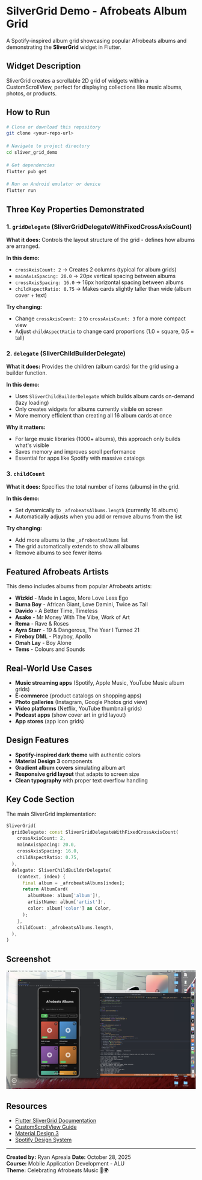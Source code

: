 # SilverGrid Demo - Afrobeats Album Grid

A Spotify-inspired album grid showcasing popular Afrobeats albums and demonstrating the **SliverGrid** widget in Flutter.

## Widget Description
SliverGrid creates a scrollable 2D grid of widgets within a CustomScrollView, perfect for displaying collections like music albums, photos, or products.

## How to Run
```bash
# Clone or download this repository
git clone <your-repo-url>

# Navigate to project directory
cd sliver_grid_demo

# Get dependencies
flutter pub get

# Run on Android emulator or device
flutter run
```

## Three Key Properties Demonstrated

### 1. `gridDelegate` (SliverGridDelegateWithFixedCrossAxisCount)
**What it does:** Controls the layout structure of the grid - defines how albums are arranged.

**In this demo:**
- `crossAxisCount: 2` → Creates 2 columns (typical for album grids)
- `mainAxisSpacing: 20.0` → 20px vertical spacing between albums
- `crossAxisSpacing: 16.0` → 16px horizontal spacing between albums
- `childAspectRatio: 0.75` → Makes cards slightly taller than wide (album cover + text)

**Try changing:**
- Change `crossAxisCount: 2` to `crossAxisCount: 3` for a more compact view
- Adjust `childAspectRatio` to change card proportions (1.0 = square, 0.5 = tall)

### 2. `delegate` (SliverChildBuilderDelegate)
**What it does:** Provides the children (album cards) for the grid using a builder function.

**In this demo:**
- Uses `SliverChildBuilderDelegate` which builds album cards on-demand (lazy loading)
- Only creates widgets for albums currently visible on screen
- More memory efficient than creating all 16 album cards at once

**Why it matters:** 
- For large music libraries (1000+ albums), this approach only builds what's visible
- Saves memory and improves scroll performance
- Essential for apps like Spotify with massive catalogs

### 3. `childCount`
**What it does:** Specifies the total number of items (albums) in the grid.

**In this demo:**
- Set dynamically to `_afrobeatsAlbums.length` (currently 16 albums)
- Automatically adjusts when you add or remove albums from the list

**Try changing:**
- Add more albums to the `_afrobeatsAlbums` list
- The grid automatically extends to show all albums
- Remove albums to see fewer items

## Featured Afrobeats Artists

This demo includes albums from popular Afrobeats artists:
- **Wizkid** - Made in Lagos, More Love Less Ego
- **Burna Boy** - African Giant, Love Damini, Twice as Tall
- **Davido** - A Better Time, Timeless
- **Asake** - Mr Money With The Vibe, Work of Art
- **Rema** - Rave & Roses
- **Ayra Starr** - 19 & Dangerous, The Year I Turned 21
- **Fireboy DML** - Playboy, Apollo
- **Omah Lay** - Boy Alone
- **Tems** - Colours and Sounds

## Real-World Use Cases
- **Music streaming apps** (Spotify, Apple Music, YouTube Music album grids)
- **E-commerce** (product catalogs on shopping apps)
- **Photo galleries** (Instagram, Google Photos grid view)
- **Video platforms** (Netflix, YouTube thumbnail grids)
- **Podcast apps** (show cover art in grid layout)
- **App stores** (app icon grids)

## Design Features
- **Spotify-inspired dark theme** with authentic colors
- **Material Design 3** components
- **Gradient album covers** simulating album art
- **Responsive grid layout** that adapts to screen size
- **Clean typography** with proper text overflow handling


## Key Code Section
The main SliverGrid implementation:
```dart
SliverGrid(
  gridDelegate: const SliverGridDelegateWithFixedCrossAxisCount(
    crossAxisCount: 2,
    mainAxisSpacing: 20.0,
    crossAxisSpacing: 16.0,
    childAspectRatio: 0.75,
  ),
  delegate: SliverChildBuilderDelegate(
    (context, index) {
      final album = _afrobeatsAlbums[index];
      return AlbumCard(
        albumName: album['album']!,
        artistName: album['artist']!,
        color: album['color'] as Color,
      );
    },
    childCount: _afrobeatsAlbums.length,
  ),
)
```

## Screenshot
![Afrobeats Album Grid Screenshot](screenshot.png)

## Resources
- [Flutter SliverGrid Documentation](https://api.flutter.dev/flutter/widgets/SliverGrid-class.html)
- [CustomScrollView Guide](https://docs.flutter.dev/cookbook/lists/mixed-list)
- [Material Design 3](https://m3.material.io/)
- [Spotify Design System](https://spotify.design/)

---

**Created by:** Ryan Apreala 
**Date:** October 28, 2025  
**Course:** Mobile Application Development - ALU  
**Theme:** Celebrating Afrobeats Music 🎵🌍
